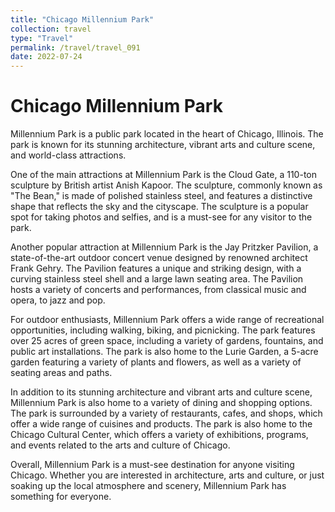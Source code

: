 ```yaml
---
title: "Chicago Millennium Park"
collection: travel
type: "Travel"
permalink: /travel/travel_091
date: 2022-07-24
---
```


# Chicago Millennium Park
Millennium Park is a public park located in the heart of Chicago, Illinois. The park is known for its stunning architecture, vibrant arts and culture scene, and world-class attractions.

One of the main attractions at Millennium Park is the Cloud Gate, a 110-ton sculpture by British artist Anish Kapoor. The sculpture, commonly known as "The Bean," is made of polished stainless steel, and features a distinctive shape that reflects the sky and the cityscape. The sculpture is a popular spot for taking photos and selfies, and is a must-see for any visitor to the park.

Another popular attraction at Millennium Park is the Jay Pritzker Pavilion, a state-of-the-art outdoor concert venue designed by renowned architect Frank Gehry. The Pavilion features a unique and striking design, with a curving stainless steel shell and a large lawn seating area. The Pavilion hosts a variety of concerts and performances, from classical music and opera, to jazz and pop.

For outdoor enthusiasts, Millennium Park offers a wide range of recreational opportunities, including walking, biking, and picnicking. The park features over 25 acres of green space, including a variety of gardens, fountains, and public art installations. The park is also home to the Lurie Garden, a 5-acre garden featuring a variety of plants and flowers, as well as a variety of seating areas and paths.

In addition to its stunning architecture and vibrant arts and culture scene, Millennium Park is also home to a variety of dining and shopping options. The park is surrounded by a variety of restaurants, cafes, and shops, which offer a wide range of cuisines and products. The park is also home to the Chicago Cultural Center, which offers a variety of exhibitions, programs, and events related to the arts and culture of Chicago.

Overall, Millennium Park is a must-see destination for anyone visiting Chicago. Whether you are interested in architecture, arts and culture, or just soaking up the local atmosphere and scenery, Millennium Park has something for everyone.
